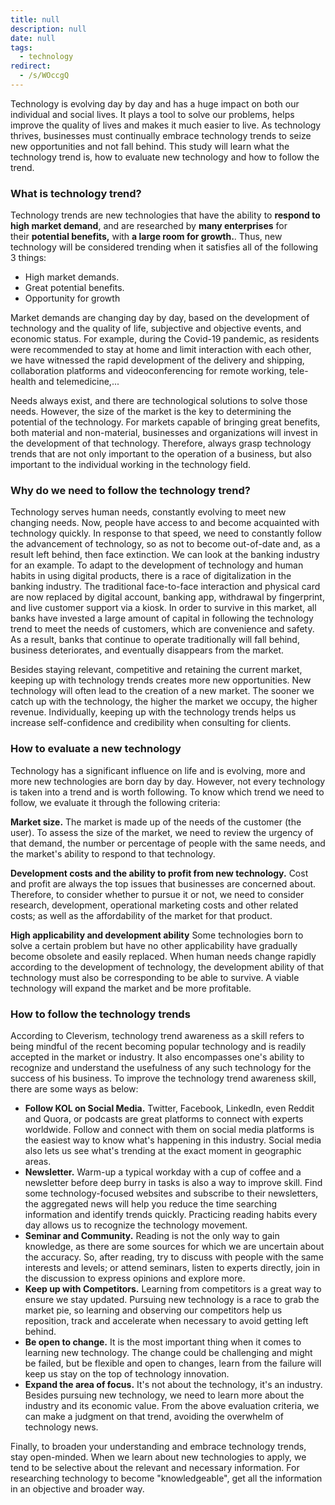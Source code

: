 ```yaml
---
title: null
description: null
date: null
tags:
  - technology
redirect:
  - /s/WOccgQ
---
```


Technology is evolving day by day and has a huge impact on both our individual and social lives. It plays a tool to solve our problems, helps improve the quality of lives and makes it much easier to live. As technology thrives, businesses must continually embrace technology trends to seize new opportunities and not fall behind. This study will learn what the technology trend is, how to evaluate new technology and how to follow the trend.

### What is technology trend?

Technology trends are new technologies that have the ability to **respond to high market demand**, and are researched by **many enterprises** for their **potential benefits,** with **a large room for growth.**. Thus, new technology will be considered trending when it satisfies all of the following 3 things:

- High market demands.
- Great potential benefits.
- Opportunity for growth

Market demands are changing day by day, based on the development of technology and the quality of life, subjective and objective events, and economic status. For example, during the Covid-19 pandemic, as residents were recommended to stay at home and limit interaction with each other, we have witnessed the rapid development of the delivery and shipping, collaboration platforms and videoconferencing for remote working, tele-health and telemedicine,...

Needs always exist, and there are technological solutions to solve those needs. However, the size of the market is the key to determining the potential of the technology. For markets capable of bringing great benefits, both material and non-material, businesses and organizations will invest in the development of that technology. Therefore, always grasp technology trends that are not only important to the operation of a business, but also important to the individual working in the technology field.

### Why do we need to follow the technology trend?

Technology serves human needs, constantly evolving to meet new changing needs. Now, people have access to and become acquainted with technology quickly. In response to that speed, we need to constantly follow the advancement of technology, so as not to become out-of-date and, as a result left behind, then face extinction. We can look at the banking industry for an example. To adapt to the development of technology and human habits in using digital products, there is a race of digitalization in the banking industry. The traditional face-to-face interaction and physical card are now replaced by digital account, banking app, withdrawal by fingerprint, and live customer support via a kiosk. In order to survive in this market, all banks have invested a large amount of capital in following the technology trend to meet the needs of customers, which are convenience and safety. As a result, banks that continue to operate traditionally will fall behind, business deteriorates, and eventually disappears from the market.

Besides staying relevant, competitive and retaining the current market, keeping up with technology trends creates more new opportunities. New technology will often lead to the creation of a new market. The sooner we catch up with the technology, the higher the market we occupy, the higher revenue. Individually, keeping up with the technology trends helps us increase self-confidence and credibility when consulting for clients.

### How to evaluate a new technology

Technology has a significant influence on life and is evolving, more and more new technologies are born day by day. However, not every technology is taken into a trend and is worth following. To know which trend we need to follow, we evaluate it through the following criteria:

**Market size.** The market is made up of the needs of the customer (the user). To assess the size of the market, we need to review the urgency of that demand, the number or percentage of people with the same needs, and the market's ability to respond to that technology.

**Development costs and the ability to profit from new technology.** Cost and profit are always the top issues that businesses are concerned about. Therefore, to consider whether to pursue it or not, we need to consider research, development, operational marketing costs and other related costs; as well as the affordability of the market for that product.

**High applicability and development ability** Some technologies born to solve a certain problem but have no other applicability have gradually become obsolete and easily replaced. When human needs change rapidly according to the development of technology, the development ability of that technology must also be corresponding to be able to survive. A viable technology will expand the market and be more profitable.

### How to follow the technology trends

According to Cleverism, technology trend awareness as a skill refers to being mindful of the recent becoming popular technology and is readily accepted in the market or industry. It also encompasses one's ability to recognize and understand the usefulness of any such technology for the success of his business. To improve the technology trend awareness skill, there are some ways as below:

- **Follow KOL on Social Media.** Twitter, Facebook, LinkedIn, even Reddit and Quora, or podcasts are great platforms to connect with experts worldwide. Follow and connect with them on social media platforms is the easiest way to know what's happening in this industry. Social media also lets us see what's trending at the exact moment in geographic areas.
- **Newsletter.** Warm-up a typical workday with a cup of coffee and a newsletter before deep burry in tasks is also a way to improve skill. Find some technology-focused websites and subscribe to their newsletters, the aggregated news will help you reduce the time searching information and identify trends quickly. Practicing reading habits every day allows us to recognize the technology movement.
- **Seminar and Community.** Reading is not the only way to gain knowledge, as there are some sources for which we are uncertain about the accuracy. So, after reading, try to discuss with people with the same interests and levels; or attend seminars, listen to experts directly, join in the discussion to express opinions and explore more.
- **Keep up with Competitors.** Learning from competitors is a great way to ensure we stay updated. Pursuing new technology is a race to grab the market pie, so learning and observing our competitors help us reposition, track and accelerate when necessary to avoid getting left behind.
- **Be open to change.** It is the most important thing when it comes to learning new technology. The change could be challenging and might be failed, but be flexible and open to changes, learn from the failure will keep us stay on the top of technology innovation.
- **Expand the area of focus.** It's not about the technology, it's an industry. Besides pursuing new technology, we need to learn more about the industry and its economic value. From the above evaluation criteria, we can make a judgment on that trend, avoiding the overwhelm of technology news.

Finally, to broaden your understanding and embrace technology trends, stay open-minded. When we learn about new technologies to apply, we tend to be selective about the relevant and necessary information. For researching technology to become "knowledgeable", get all the information in an objective and broader way.
